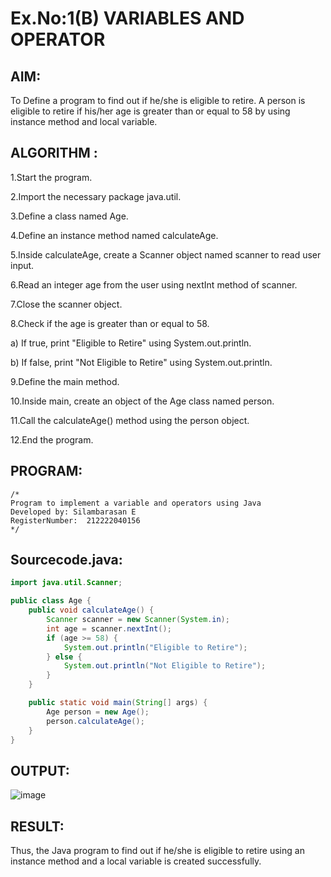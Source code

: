 # Ex.No:1(B) VARIABLES AND OPERATOR

## AIM:
To Define a program to find out if he/she is eligible to retire. A person is eligible to retire if his/her age is greater than or equal to 58 by using instance method and local variable. 
## ALGORITHM :
1.Start the program.

2.Import the necessary package java.util.

3.Define a class named Age.

4.Define an instance method named calculateAge.

5.Inside calculateAge, create a Scanner object named scanner to read user input.

6.Read an integer age from the user using nextInt method of scanner.

7.Close the scanner object.

8.Check if the age is greater than or equal to 58.

 a) If true, print "Eligible to Retire" using System.out.println.
 
 b) If false, print "Not Eligible to Retire" using System.out.println.
 
9.Define the main method.

10.Inside main, create an object of the Age class named person.

11.Call the calculateAge() method using the person object.

12.End the program.





## PROGRAM:
 ```
/*
Program to implement a variable and operators using Java
Developed by: Silambarasan E
RegisterNumber:  212222040156
*/
```

## Sourcecode.java:
```java
import java.util.Scanner;

public class Age {
    public void calculateAge() {
        Scanner scanner = new Scanner(System.in);
        int age = scanner.nextInt();
        if (age >= 58) {
            System.out.println("Eligible to Retire");
        } else {
            System.out.println("Not Eligible to Retire");
        }
    }

    public static void main(String[] args) {
        Age person = new Age();
        person.calculateAge();
    }
}
```

## OUTPUT:
![image](https://github.com/user-attachments/assets/d117b107-56e1-486e-b7ce-0fe96d2251ce)

## RESULT:
Thus, the Java program to find out if he/she is eligible to retire using an instance method and a local variable is created successfully.
